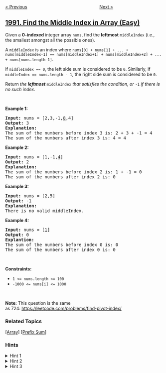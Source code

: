 <!--|This file generated by command(leetcode description); DO NOT EDIT.    |-->
<!--+----------------------------------------------------------------------+-->
<!--|@author    openset <openset.wang@gmail.com>                           |-->
<!--|@link      https://github.com/openset                                 |-->
<!--|@home      https://github.com/openset/leetcode                        |-->
<!--+----------------------------------------------------------------------+-->

[< Previous](../count-the-number-of-experiments "Count the Number of Experiments")
　　　　　　　　　　　　　　　　
[Next >](../find-all-groups-of-farmland "Find All Groups of Farmland")

## [1991. Find the Middle Index in Array (Easy)](https://leetcode.com/problems/find-the-middle-index-in-array "找到数组的中间位置")

<p>Given a <strong>0-indexed</strong> integer array <code>nums</code>, find the <strong>leftmost</strong> <code>middleIndex</code> (i.e., the smallest amongst all the possible ones).</p>

<p>A <code>middleIndex</code> is an index where <code>nums[0] + nums[1] + ... + nums[middleIndex-1] == nums[middleIndex+1] + nums[middleIndex+2] + ... + nums[nums.length-1]</code>.</p>

<p>If <code>middleIndex == 0</code>, the left side sum is considered to be <code>0</code>. Similarly, if <code>middleIndex == nums.length - 1</code>, the right side sum is considered to be <code>0</code>.</p>

<p>Return <em>the <strong>leftmost</strong> </em><code>middleIndex</code><em> that satisfies the condition, or </em><code>-1</code><em> if there is no such index</em>.</p>

<p>&nbsp;</p>
<p><strong>Example 1:</strong></p>

<pre>
<strong>Input:</strong> nums = [2,3,-1,<u>8</u>,4]
<strong>Output:</strong> 3
<strong>Explanation:</strong>
The sum of the numbers before index 3 is: 2 + 3 + -1 = 4
The sum of the numbers after index 3 is: 4 = 4
</pre>

<p><strong>Example 2:</strong></p>

<pre>
<strong>Input:</strong> nums = [1,-1,<u>4</u>]
<strong>Output:</strong> 2
<strong>Explanation:</strong>
The sum of the numbers before index 2 is: 1 + -1 = 0
The sum of the numbers after index 2 is: 0
</pre>

<p><strong>Example 3:</strong></p>

<pre>
<strong>Input:</strong> nums = [2,5]
<strong>Output:</strong> -1
<strong>Explanation:</strong>
There is no valid middleIndex.
</pre>

<p><strong>Example 4:</strong></p>

<pre>
<strong>Input:</strong> nums = [<u>1</u>]
<strong>Output:</strong> 0
<strong>Explantion:</strong>
The sum of the numbers before index 0 is: 0
The sum of the numbers after index 0 is: 0
</pre>

<p>&nbsp;</p>
<p><strong>Constraints:</strong></p>

<ul>
	<li><code>1 &lt;= nums.length &lt;= 100</code></li>
	<li><code>-1000 &lt;= nums[i] &lt;= 1000</code></li>
</ul>

<p>&nbsp;</p>
<p><strong>Note:</strong> This question is the same as&nbsp;724:&nbsp;<a href="https://leetcode.com/problems/find-pivot-index/" target="_blank">https://leetcode.com/problems/find-pivot-index/</a></p>

### Related Topics
  [[Array](../../tag/array/README.md)]
  [[Prefix Sum](../../tag/prefix-sum/README.md)]

### Hints
<details>
<summary>Hint 1</summary>
Could we go from left to right and check to see if an index is a middle index?
</details>

<details>
<summary>Hint 2</summary>
Do we need to sum every number to the left and right of an index each time?
</details>

<details>
<summary>Hint 3</summary>
Use a prefix sum array where prefix[i] = nums[0] + nums[1] + ... + nums[i].
</details>
